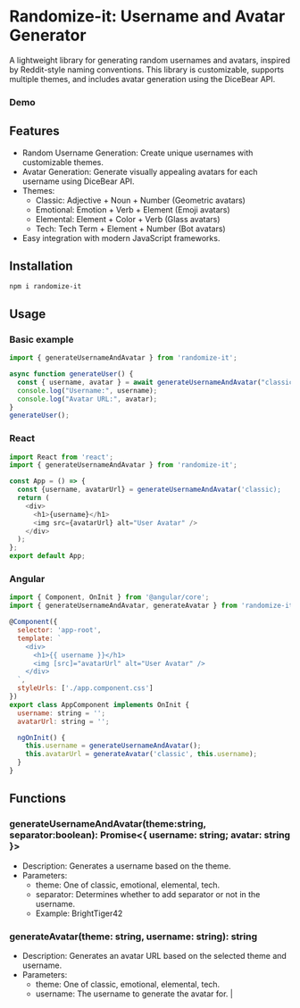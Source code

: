 # Randomize-it: Username and Avatar Generator
A lightweight library for generating random usernames and avatars, inspired by Reddit-style naming conventions. This library is customizable, supports multiple themes, and includes avatar generation using the DiceBear API.

### Demo

## Features
- Random Username Generation: Create unique usernames with customizable themes.
- Avatar Generation: Generate visually appealing avatars for each username using DiceBear API.
- Themes:
  - Classic: Adjective + Noun + Number (Geometric avatars)
  - Emotional: Emotion + Verb + Element (Emoji avatars)
  - Elemental: Element + Color + Verb (Glass avatars)
  - Tech: Tech Term + Element + Number (Bot avatars)
- Easy integration with modern JavaScript frameworks.

## Installation
```
npm i randomize-it
```

## Usage
### Basic example
```javascript
import { generateUsernameAndAvatar } from 'randomize-it';

async function generateUser() {
  const { username, avatar } = await generateUsernameAndAvatar("classic");
  console.log("Username:", username);
  console.log("Avatar URL:", avatar);
}
generateUser();

```

### React
```javascript
import React from 'react';
import { generateUsernameAndAvatar } from 'randomize-it';

const App = () => {
  const {username, avatarUrl} = generateUsernameAndAvatar('classic);
  return (
    <div>
      <h1>{username}</h1>
      <img src={avatarUrl} alt="User Avatar" />
    </div>
  );
};
export default App;

```

### Angular
```javascript
import { Component, OnInit } from '@angular/core';
import { generateUsernameAndAvatar, generateAvatar } from 'randomize-it';

@Component({
  selector: 'app-root',
  template: `
    <div>
      <h1>{{ username }}</h1>
      <img [src]="avatarUrl" alt="User Avatar" />
    </div>
  `,
  styleUrls: ['./app.component.css']
})
export class AppComponent implements OnInit {
  username: string = '';
  avatarUrl: string = '';

  ngOnInit() {
    this.username = generateUsernameAndAvatar();
    this.avatarUrl = generateAvatar('classic', this.username);
  }
}

```

## Functions
### generateUsernameAndAvatar(theme:string, separator:boolean): Promise<{ username: string; avatar: string }>
- Description: Generates a username based on the theme.
- Parameters:
  - theme: One of classic, emotional, elemental, tech.
  - separator: Determines whether to add separator or not in the username.
  - Example: BrightTiger42
### generateAvatar(theme: string, username: string): string
- Description: Generates an avatar URL based on the selected theme and username.
- Parameters:
  - theme: One of classic, emotional, elemental, tech.
  - username: The username to generate the avatar for.                                                                                            |

